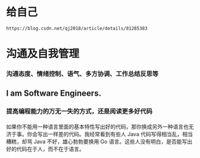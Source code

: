 # 给自己 #

	https://blog.csdn.net/qj2018/article/details/81285383

# 沟通及自我管理 #
### 沟通态度、情绪控制、语气、多方协调、工作总结反思等 ###

## I am Software Engineers. ##

### 提高编程能力的万无一失的方式，还是阅读更多好代码 ###

#### 
如果你不能用一种语言里面的基本特性写出好的代码，那你换成另外一种语言也无济于事。你会写出一样差的代码。我经常看到有些人 Java 代码写得相当乱，相当糟糕，却骂 Java 不好，雄心勃勃要换用 Go 语言。这些人没有明白，是否能写出好的代码在于人，而不在于语言。 
####